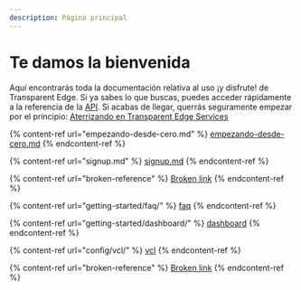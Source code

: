 ```yaml
---
description: Página principal
---
```


# Te damos la bienvenida

Aquí encontrarás toda la documentación relativa al uso ¡y disfrute! de Transparent Edge. Si ya sabes lo que buscas, puedes acceder rápidamente a la referencia de la [API](https://api.transparentcdn.com/docs). Si acabas de llegar, querrás seguramente empezar por el principio: [Aterrizando en Transparent Edge Services](empezando-desde-cero.md)



{% content-ref url="empezando-desde-cero.md" %}
[empezando-desde-cero.md](empezando-desde-cero.md)
{% endcontent-ref %}

{% content-ref url="signup.md" %}
[signup.md](signup.md)
{% endcontent-ref %}

{% content-ref url="broken-reference" %}
[Broken link](broken-reference)
{% endcontent-ref %}

{% content-ref url="getting-started/faq/" %}
[faq](getting-started/faq/)
{% endcontent-ref %}

{% content-ref url="getting-started/dashboard/" %}
[dashboard](getting-started/dashboard/)
{% endcontent-ref %}

{% content-ref url="config/vcl/" %}
[vcl](config/vcl/)
{% endcontent-ref %}

{% content-ref url="broken-reference" %}
[Broken link](broken-reference)
{% endcontent-ref %}

